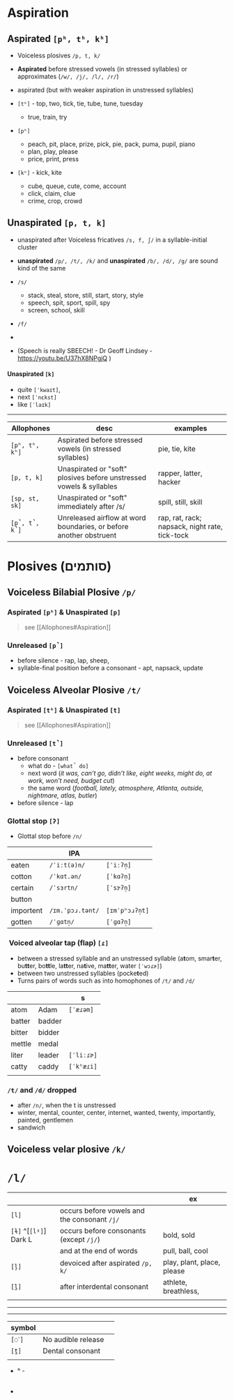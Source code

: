 # Aspiration 

## Aspirated `[pʰ, tʰ, kʰ]`

- Voiceless plosives `/p, t, k/`

- **Aspirated** before stressed vowels (in stressed syllables) or approximates (`/w/, /j/, /l/, /r/`)
- aspirated (but with weaker aspiration in unstressed syllables)

- `[tʰ]` - top, two, tick, tie, tube, tune, tuesday
	- true, train, try
- `[pʰ]` 
	- peach, pit, place, prize, pick, pie, pack, puma, pupil, piano
	- plan, play, please
	- price, print, press
- `[kʰ]` - kick, kite
	- cube, queue, cute, come, account
	- click, claim, clue
	- crime, crop, crowd

## Unaspirated `[p, t, k]`

- unaspirated after Voiceless fricatives  `/s, f, ʃ/` in a syllable-initial cluster
- **unaspirated** `/p/, /t/, /k/` and **unaspirated** `/b/, /d/, /g/` are sound kind of the same
- `/s/`
	- stack, steal, store, still, start, story, style
	- speech, spit, sport, spill, spy
	- screen, school, skill
- `/f/`
- 

- (Speech is really SBEECH! - Dr Geoff Lindsey - https://youtu.be/U37hX8NPgjQ )
#### Unaspirated `[k]`

- quite `[ˈkwaɪt]`, 
- next `[ˈnɛkst]`
- like `[ˈlaɪk]`

___

| Allophones     | desc                                                                | examples                                       |
| -------------- | ------------------------------------------------------------------- | ---------------------------------------------- |
| `[pʰ, tʰ, kʰ]` | Aspirated before stressed vowels (in stressed syllables)            | pie, tie, kite                                 |
| `[p, t, k]`    | Unaspirated or "soft" plosives before unstressed vowels & syllables | rapper, latter, hacker                         |
| `[sp, st, sk]` | Unaspirated or "soft" immediately after /s/                         | spill, still, skill                            |
| `[p̚, t̚, k̚]` | Unreleased airflow at word boundaries, or before another obstruent  | rap, rat, rack; napsack, night rate, tick-tock |


# Plosives (סותמים)

## Voiceless Bilabial Plosive  `/p/`

### Aspirated `[pʰ]` & Unaspirated `[p]` 

>see [[Allophones#Aspiration]]

### Unreleased `[p̚]`

- before silence - rap, lap, sheep, 
- syllable-final position before a consonant - apt, napsack, update

## Voiceless Alveolar Plosive `/t/`

### Aspirated `[tʰ]` & Unaspirated `[t]` 

>see [[Allophones#Aspiration]]

### Unreleased `[t̚]` 
- before consonant
	- what do - `[what̚ do]`
	- next word (*it was, can’t go, didn’t like, eight weeks, might do, at work, won’t need, budget cut*) 
	- the same word (*football, lately, atmosphere, Atlanta, outside, nightmare, atlas, butler*)
- before silence - lap

### Glottal stop `[ʔ]` 

- Glottal stop before `/n/`

|           | IPA              |                 |
| --------- | ---------------- | --------------- |
| eaten     | `/ˈiːt(ə)n/`     | `[ˈiːʔn̩]`      |
| cotton    | `/ˈkɑt.ən/`      | `[ˈkɑʔn̩]`      |
| certain   | `/ˈsɜrtn/`       | `[ˈsɝʔn̩]`      |
| button    |                  |                 |
| importent | `/ɪm.ˈpɔɹ.tənt/` | `[ɪmˈpʰɔɹʔn̩t]` |
| gotten    | `/ˈɡɑtn̩/`       | `[ˈɡɑʔn̩]`      |

###  Voiced alveolar tap (flap) `[ɾ]`

- between a stressed syllable and an unstressed syllable (a**t**om, smar**t**er, bu**tt**er, bo**tt**le, la**tt**er, na**t**ive, ma**tt**er, water `[ˈwɔɾɚ]`)
- between two unstressed syllables (pocke**t**ed)
- Turns pairs of words such as into homophones of `/t/` and `/d/`

|        |        | s          |
| ------ | ------ | ---------- |
| atom   | Adam   | `[ˈæɾəm]`  |
| batter | badder |            |
| bitter | bidder |            |
| mettle | medal  |            |
| liter  | leader | `[ˈliːɾɚ]` |
| catty  | caddy  | `[ˈkʰæɾi]` |
|        |        |            |

### `/t/` and `/d/` dropped

- after `/n/`, when the t is unstressed  
- winter, mental, counter, center, internet, wanted, twenty, importantly, painted, gentlemen
- sandwich

## Voiceless velar plosive `/k/`






# `/l/`

|                        |                                              | ex                         |
| ---------------------- | -------------------------------------------- | -------------------------- |
| `[l]`                  | occurs before vowels and the consonant `/j/` |                            |
| `[ɫ]` ^[`[lˠ]`] Dark L | occurs before consonants (except `/j/`)      | bold, sold                 |
|                        | and at the end of words                      | pull, ball, cool           |
| `[l̥]`                 | devoiced after aspirated `/p, k/`            | play, plant, place, please |
| `[l̪]`                 | after interdental consonant                  | athlete, breathless,                    |
|                        |                                              |                            |



___


___
| symbol |                     |     |
| ------ | ------------------- | --- |
| `[◌˺]` | No audible release  |     |
| `[t̪]` | Dental consonant    |     |
|        |                     |     |





- ʰ - 
- ##
